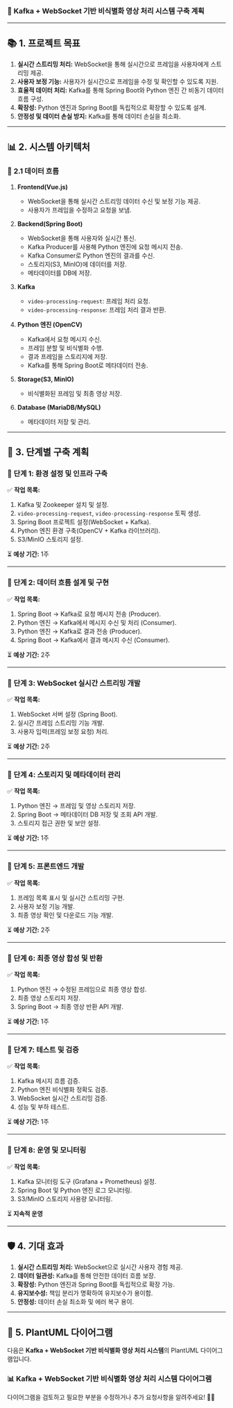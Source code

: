 ### 🚀 **Kafka + WebSocket 기반 비식별화 영상 처리 시스템 구축 계획**

---

## 📚 **1. 프로젝트 목표**

1. **실시간 스트리밍 처리:** WebSocket을 통해 실시간으로 프레임을 사용자에게 스트리밍 제공.
2. **사용자 보정 기능:** 사용자가 실시간으로 프레임을 수정 및 확인할 수 있도록 지원.
3. **효율적 데이터 처리:** Kafka를 통해 Spring Boot와 Python 엔진 간 비동기 데이터 흐름 구성.
4. **확장성:** Python 엔진과 Spring Boot를 독립적으로 확장할 수 있도록 설계.
5. **안정성 및 데이터 손실 방지:** Kafka를 통해 데이터 손실을 최소화.

---

## 📊 **2. 시스템 아키텍처**

### 🎯 **2.1 데이터 흐름**

1. **Frontend(Vue.js)**
    
    - WebSocket을 통해 실시간 스트리밍 데이터 수신 및 보정 기능 제공.
    - 사용자가 프레임을 수정하고 요청을 보냄.
2. **Backend(Spring Boot)**
    
    - WebSocket을 통해 사용자와 실시간 통신.
    - Kafka Producer를 사용해 Python 엔진에 요청 메시지 전송.
    - Kafka Consumer로 Python 엔진의 결과를 수신.
    - 스토리지(S3, MinIO)에 데이터를 저장.
    - 메타데이터를 DB에 저장.
3. **Kafka**
    
    - `video-processing-request`: 프레임 처리 요청.
    - `video-processing-response`: 프레임 처리 결과 반환.
4. **Python 엔진 (OpenCV)**
    
    - Kafka에서 요청 메시지 수신.
    - 프레임 분할 및 비식별화 수행.
    - 결과 프레임을 스토리지에 저장.
    - Kafka를 통해 Spring Boot로 메타데이터 전송.
5. **Storage(S3, MinIO)**
    
    - 비식별화된 프레임 및 최종 영상 저장.
6. **Database (MariaDB/MySQL)**
    
    - 메타데이터 저장 및 관리.

---

## 📆 **3. 단계별 구축 계획**

### 🚦 **단계 1: 환경 설정 및 인프라 구축**

✅ **작업 목록:**

1. Kafka 및 Zookeeper 설치 및 설정.
2. `video-processing-request`, `video-processing-response` 토픽 생성.
3. Spring Boot 프로젝트 설정(WebSocket + Kafka).
4. Python 엔진 환경 구축(OpenCV + Kafka 라이브러리).
5. S3/MinIO 스토리지 설정.

⏳ **예상 기간:** 1주

---

### 🚦 **단계 2: 데이터 흐름 설계 및 구현**

✅ **작업 목록:**

1. Spring Boot → Kafka로 요청 메시지 전송 (Producer).
2. Python 엔진 → Kafka에서 메시지 수신 및 처리 (Consumer).
3. Python 엔진 → Kafka로 결과 전송 (Producer).
4. Spring Boot → Kafka에서 결과 메시지 수신 (Consumer).

⏳ **예상 기간:** 2주

---

### 🚦 **단계 3: WebSocket 실시간 스트리밍 개발**

✅ **작업 목록:**

1. WebSocket 서버 설정 (Spring Boot).
2. 실시간 프레임 스트리밍 기능 개발.
3. 사용자 입력(프레임 보정 요청) 처리.

⏳ **예상 기간:** 2주

---

### 🚦 **단계 4: 스토리지 및 메타데이터 관리**

✅ **작업 목록:**

1. Python 엔진 → 프레임 및 영상 스토리지 저장.
2. Spring Boot → 메타데이터 DB 저장 및 조회 API 개발.
3. 스토리지 접근 권한 및 보안 설정.

⏳ **예상 기간:** 1주

---

### 🚦 **단계 5: 프론트엔드 개발**

✅ **작업 목록:**

1. 프레임 목록 표시 및 실시간 스트리밍 구현.
2. 사용자 보정 기능 개발.
3. 최종 영상 확인 및 다운로드 기능 개발.

⏳ **예상 기간:** 2주

---

### 🚦 **단계 6: 최종 영상 합성 및 반환**

✅ **작업 목록:**

1. Python 엔진 → 수정된 프레임으로 최종 영상 합성.
2. 최종 영상 스토리지 저장.
3. Spring Boot → 최종 영상 반환 API 개발.

⏳ **예상 기간:** 1주

---

### 🚦 **단계 7: 테스트 및 검증**

✅ **작업 목록:**

1. Kafka 메시지 흐름 검증.
2. Python 엔진 비식별화 정확도 검증.
3. WebSocket 실시간 스트리밍 검증.
4. 성능 및 부하 테스트.

⏳ **예상 기간:** 1주

---

### 🚦 **단계 8: 운영 및 모니터링**

✅ **작업 목록:**

1. Kafka 모니터링 도구 (Grafana + Prometheus) 설정.
2. Spring Boot 및 Python 엔진 로그 모니터링.
3. S3/MinIO 스토리지 사용량 모니터링.

⏳ **지속적 운영**

---

## 🛡️ **4. 기대 효과**

1. **실시간 스트리밍 처리:** WebSocket으로 실시간 사용자 경험 제공.
2. **데이터 일관성:** Kafka를 통해 안전한 데이터 흐름 보장.
3. **확장성:** Python 엔진과 Spring Boot를 독립적으로 확장 가능.
4. **유지보수성:** 책임 분리가 명확하여 유지보수가 용이함.
5. **안정성:** 데이터 손실 최소화 및 에러 복구 용이.

---

## 📑 **5. PlantUML 다이어그램**

다음은 **Kafka + WebSocket 기반 비식별화 영상 처리 시스템**의 PlantUML 다이어그램입니다.

### 📊 **Kafka + WebSocket 기반 비식별화 영상 처리 시스템 다이어그램**

다이어그램을 검토하고 필요한 부분을 수정하거나 추가 요청사항을 알려주세요! 🚀😊